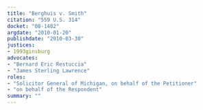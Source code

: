 ```yaml
---
title: "Berghuis v. Smith"
citation: "559 U.S. 314"
docket: "08-1402"
argdate: "2010-01-20"
publishdate: "2010-03-30"
justices:
- 1993ginsburg
advocates:
- "Bernard Eric Restuccia"
- "James Sterling Lawrence"
roles:
- "Solicitor General of Michigan, on behalf of the Petitioner"
- "on behalf of the Respondent"
summary: ""
---
```


